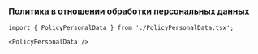 ### Политика в отношении обработки персональных данных

```tsx
import { PolicyPersonalData } from './PolicyPersonalData.tsx';

<PolicyPersonalData />
```